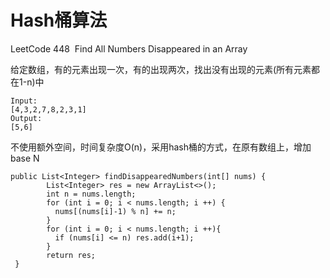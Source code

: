 # Hash桶算法

LeetCode 448  Find All Numbers Disappeared in an Array

给定数组，有的元素出现一次，有的出现两次，找出没有出现的元素(所有元素都在1-n)中

```
Input:
[4,3,2,7,8,2,3,1]
Output:
[5,6]
```

不使用额外空间，时间复杂度O(n)，采用hash桶的方式，在原有数组上，增加base N

```
public List<Integer> findDisappearedNumbers(int[] nums) {
        List<Integer> res = new ArrayList<>();
        int n = nums.length;
        for (int i = 0; i < nums.length; i ++) {
          nums[(nums[i]-1) % n] += n;
        }
        for (int i = 0; i < nums.length; i ++){
          if (nums[i] <= n) res.add(i+1);
        } 
        return res;
 }
```

